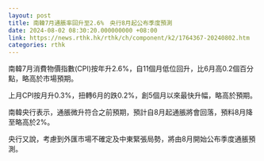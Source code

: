 ```yaml
---
layout: post
title: 南韓7月通脹率回升至2.6%　央行8月起公布季度預測
date: 2024-08-02 08:30:20.000000000 +08:00
link: https://news.rthk.hk/rthk/ch/component/k2/1764367-20240802.htm
categories: rthk
---
```


南韓7月消費物價指數(CPI)按年升2.6%，自11個月低位回升，比6月高0.2個百分點，略高於市場預期。

上月CPI按月升0.3%，扭轉6月的跌0.2%，創5個月以來最快升幅，略高於預期。

南韓央行表示，通脹微升符合之前預期，預計自8月起通脹將會回落，預料8月降至略高於2%。

央行又說，考慮到外匯市場不確定及中東緊張局勢，將由8月開始公布季度通脹預測。
